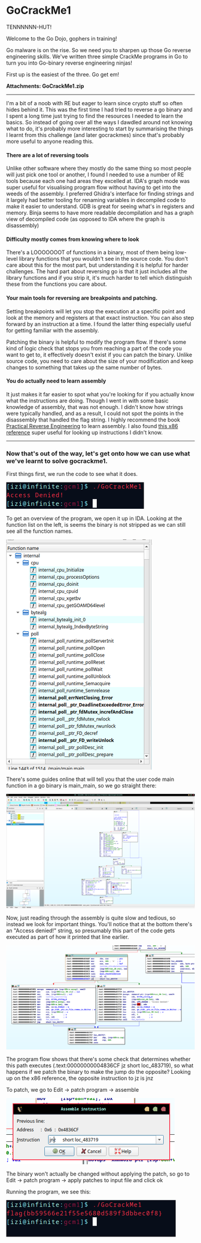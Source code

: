 # GoCrackMe1

TENNNNNN-HUT!

Welcome to the Go Dojo, gophers in training!

Go malware is on the rise. So we need you to sharpen up those Go reverse engineering skills. We've written three simple CrackMe programs in Go to turn you into Go-binary reverse engineering ninjas!

First up is the easiest of the three. Go get em!

**Attachments: GoCrackMe1.zip**

---

I'm a bit of a noob with RE but eager to learn since crypto stuff so often hides behind it. This was the first time I had tried to reverse a go binary and I spent a long time just trying to find the resources I needed to learn the basics. So instead of going over all the ways I dawdled around not knowing what to do, it's probably more interesting to start by summarising the things I learnt from this challenge (and later gocrackmes) since that's probably more useful to anyone reading this.

#### There are a lot of reversing tools

Unlike other software where they mostly do the same thing so most people will just pick one tool or another, I found I needed to use a number of RE tools because each one had areas they excelled at. IDA's graph mode was super useful for visualising program flow without having to get into the weeds of the assembly. I preferred Ghidra's interface for finding strings and it largely had better tooling for renaming variables in decompiled code to make it easier to understand. GDB is great for seeing what's in registers and memory. Binja seems to have more readable decompilation and has a graph view of decompiled code (as opposed to IDA where the graph is disassembly)

#### Difficulty mostly comes from knowing where to look

There's a LOOOOOOOT of functions in a binary, most of them being low-level library functions that you wouldn't see in the source code. You don't care about this for the most part, but understanding it is helpful for harder challenges. The hard part about reversing go is that it just includes all the library functions and if you strip it, it's much harder to tell which distinguish these from the functions you care about.

#### Your main tools for reversing are breakpoints and patching.

Setting breakpoints will let you stop the execution at a specific point and look at the memory and registers at that exact instruction. You can also step forward by an instruction at a time. I found the latter thing especially useful for getting familiar with the assembly.

Patching the binary is helpful to modify the program flow. If there's some kind of logic check that stops you from reaching a part of the code you want to get to, it effectively doesn't exist if you can patch the binary. Unlike source code, you need to care about the size of your modification and keep changes to something that takes up the same number of bytes.

#### You do actually need to learn assembly

It just makes it far easier to spot what you're looking for if you actually know what the instructions are doing. Though I went in with some basic knowledge of assembly, that was not enough. I didn't know how strings were typically handled, and as a result, I could not spot the points in the disassembly that handled the flag string. I highly recommend the book [Practical Reverse Engineering](https://www.amazon.com.au/Practical-Reverse-Engineering-Reversing-Obfuscation/dp/1118787315) to learn assembly. I also found [this x86 reference](https://ref.x86asm.net/geek32.html) super useful for looking up instructions I didn't know.

---

### Now that's out of the way, let's get onto how we can use what we've learnt to solve gocrackme1.

First things first, we run the code to see what it does.

![running the program in the terminal](https://github.com/mythemeria/ctf-writeups/blob/main/huntress/images/running%20gcm1.png?raw=true)

To get an overview of the program, we open it up in IDA. Looking at the function list on the left, is seems the binary is not stripped as we can still see all the function names.

![list of unstripped function names in a IDA](https://github.com/mythemeria/ctf-writeups/blob/main/huntress/images/function%20names.png?raw=true)

There's some guides online that will tell you that the user code main function in a go binary is main_main, so we go straight there:

![the view when we go to the main_main function](https://github.com/mythemeria/ctf-writeups/blob/main/huntress/images/main_main.png?raw=true)

Now, just reading through the assembly is quite slow and tedious, so instead we look for important things. You'll notice that at the bottom there's an "Access denied!" string, so presumably this part of the code gets executed as part of how it printed that line earlier.

![zoom in on ida graph where the access denied string is](https://github.com/mythemeria/ctf-writeups/blob/main/huntress/images/access%20denied.png?raw=true)

The program flow shows that there's some check that determines whether this path executes (.text:00000000004836CF jz short loc_483719), so what happens if we patch the binary to make the jump do the opposite? Looking up on the x86 reference, the opposite instruction to jz is jnz

To patch, we go to Edit -> patch program -> assemble

![patching bytes to replace jz with jnz](https://github.com/mythemeria/ctf-writeups/blob/main/huntress/images/jnz%20patch.png?raw=true)

The binary won't actually be changed without applying the patch, so go to Edit -> patch program -> apply patches to input file and click ok

Running the program, we see this:

![omg it's the flag](https://github.com/mythemeria/ctf-writeups/blob/main/huntress/images/gcm1%20flag.png?raw=true)